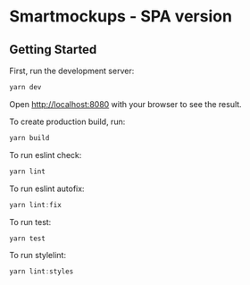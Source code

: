 # Smartmockups - SPA version

## Getting Started

First, run the development server:

```js
yarn dev
```

Open [http://localhost:8080](http://localhost:8080) with your browser to see the result.

To create production build, run:

```js
yarn build
```

To run eslint check:
```js
yarn lint
```

To run eslint autofix:
```js
yarn lint:fix
```

To run test:
```js
yarn test
```

To run stylelint:
```js
yarn lint:styles
```
